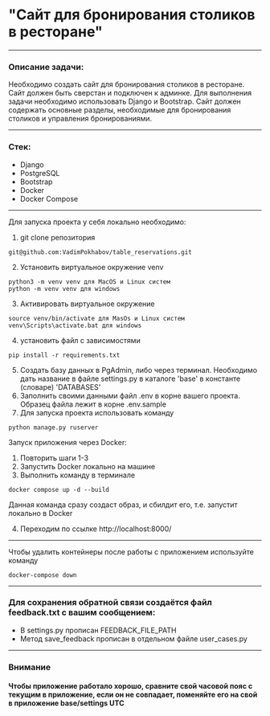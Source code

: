# "Сайт для бронирования столиков в ресторане"

____

### Описание задачи:

Необходимо создать сайт для бронирования столиков в ресторане.
Сайт должен быть сверстан и подключен к админке. Для выполнения задачи необходимо использовать Django и Bootstrap.
Сайт должен содержать основные разделы, необходимые для бронирования столиков и управления бронированиями.
____

### Стек:

* Django
* PostgreSQL
* Bootstrap
* Docker
* Docker Compose

____
Для запуска проекта у себя локально необходимо:

1. git clone репозитория

```
git@github.com:VadimPokhabov/table_reservations.git
```

2. Установить виртуальное окружение venv

```
python3 -m venv venv для MacOS и Linux систем
python -m venv venv для windows
```

3. Активировать виртуальное окружение

```
source venv/bin/activate для MasOs и Linux систем
venv\Scripts\activate.bat для windows
```

4. установить файл с зависимостями

```
pip install -r requirements.txt
```

5. Создать базу данных в PgAdmin, либо через терминал. Необходимо дать название в файле settings.py в каталоге 'base' в
   константе (словаре) 'DATABASES'
6. Заполнить своими данными файл .env в корне вашего проекта. Образец файла лежит в корне .env.sample
7. Для запуска проекта использовать команду

```
python manage.py ruserver
```

Запуск приложения через Docker:

1. Повторить шаги 1-3
2. Запустить Docker локально на машине
3. Выполнить команду в терминале

```
docker compose up -d --build
```

Данная команда сразу создаст образ, и сбилдит его, т.е. запустит локально в Docker

4. Переходим по ссылке http://localhost:8000/

----
Чтобы удалить контейнеры после работы с приложением используйте команду

```
docker-compose down
```

____

### Для сохранения обратной связи создаётся файл feedback.txt с вашим сообщением:

* В settings.py прописан FEEDBACK_FILE_PATH
* Метод save_feedback прописан в отдельном файле user_cases.py

____

### Внимание

#### Чтобы приложение работало хорошо, сравните свой часовой пояс с текущим в приложение, если он не совпадает, поменяйте его на свой в приложение base/settings UTC
